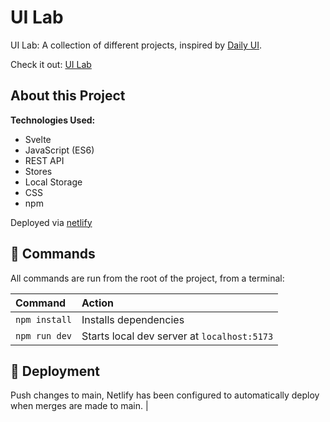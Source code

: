 # UI Lab

UI Lab: A collection of different projects, inspired by [Daily UI](https://www.dailyui.co/).

Check it out: [UI Lab](https://uilab.netlify.app/)

## About this Project

**Technologies Used:**

- Svelte
- JavaScript (ES6)
- REST API
- Stores
- Local Storage
- CSS
- npm

Deployed via [netlify](https://www.netlify.com/)

## 🧞 Commands

All commands are run from the root of the project, from a terminal:

| Command       | Action                                      |
| :------------ | :------------------------------------------ |
| `npm install` | Installs dependencies                       |
| `npm run dev` | Starts local dev server at `localhost:5173` |

## 🚀 Deployment

Push changes to main, Netlify has been configured to automatically deploy when merges are made to main. |

